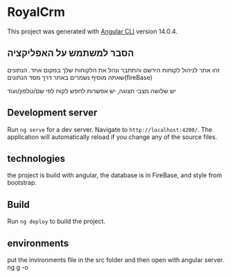 # RoyalCrm

This project was generated with [Angular CLI](https://github.com/angular/angular-cli) version 14.0.4.

## הסבר למשתמש על האפליקציה 

זהו אתר לניהול לקוחות
הירשם והתתבר ונהל את הלקוחות שלך במקום אחד.  הנתונים שאתה מוסיף נשמרים באתר דרך מסד הנתונים(fireBase) 

יש שלושה מצבי תצוגה, יש אפשרות לחפש לקוח לפי שם/טלפון/ועוד


## Development server

Run `ng serve` for a dev server. Navigate to `http://localhost:4200/`. The application will automatically reload if you change any of the source files.

## technologies

the project is build with angular, the database is in FireBase, and style from bootstrap. 

## Build

Run `ng deploy` to build the project. 

## environments

put the invironments file in the src folder and then open with angular server. ng g -o

